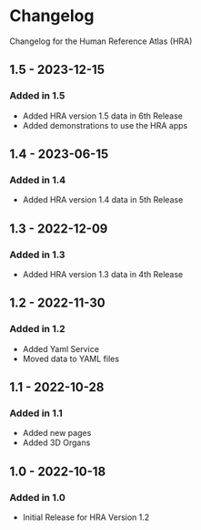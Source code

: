 # Changelog

Changelog for the Human Reference Atlas (HRA)

## 1.5 - 2023-12-15

### Added in 1.5

- Added HRA version 1.5 data in 6th Release
- Added demonstrations to use the HRA apps

## 1.4 - 2023-06-15

### Added in 1.4

- Added HRA version 1.4 data in 5th Release

## 1.3 - 2022-12-09

### Added in 1.3

- Added HRA version 1.3 data in 4th Release

## 1.2 - 2022-11-30

### Added in 1.2

- Added Yaml Service
- Moved data to YAML files

## 1.1 - 2022-10-28

### Added in 1.1

- Added new pages
- Added 3D Organs

## 1.0 - 2022-10-18

### Added in 1.0

- Initial Release for HRA Version 1.2
